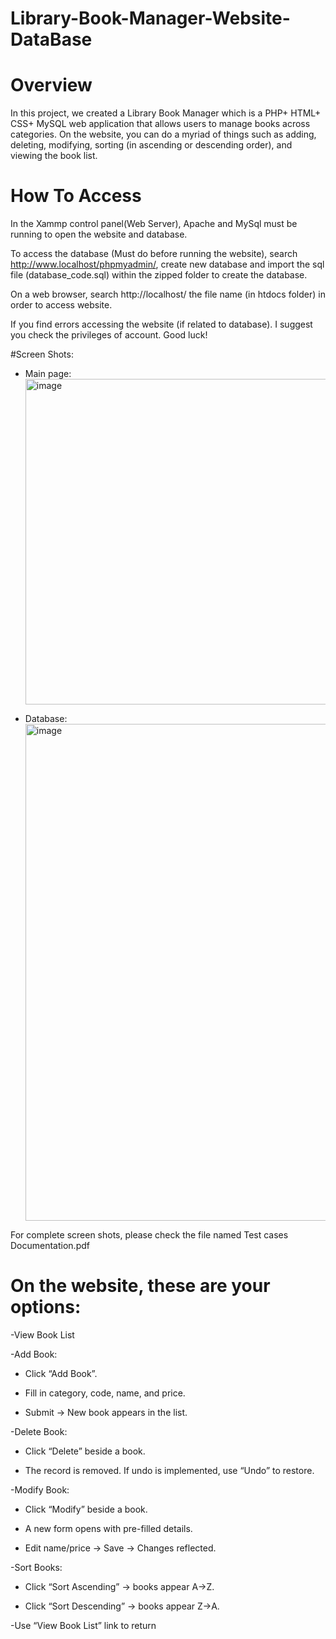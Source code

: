 # Library-Book-Manager-Website-DataBase

# Overview 

In this project, we created a Library Book Manager which is a PHP+ HTML+ CSS+ MySQL web application that allows users to manage books across categories. On the website, you can do a myriad of things such as adding, deleting, modifying, sorting (in ascending or descending order), and viewing the book list.


# How To Access

In the Xammp control panel(Web Server), Apache and MySql must be running to open the website and database. 


To access the database (Must do before running the website), search http://www.localhost/phpmyadmin/, create new database and import the sql file (database_code.sql) within the zipped folder to create the database.

On a web browser, search http://localhost/ the file name (in htdocs folder) in order to access website. 
 

If you find errors accessing the website (if related to database). I suggest you check the privileges of account. Good luck!

#Screen Shots:
- Main page:
  <img width="970" height="521" alt="image" src="https://github.com/user-attachments/assets/07a4e9e4-06ec-46f1-8eae-c1c1b389dc64" />

- Database:
  <img width="1440" height="795" alt="image" src="https://github.com/user-attachments/assets/b51fb66a-2981-4ac7-b297-6906dcc16d6f" />

For complete screen shots, please check the file named Test cases Documentation.pdf

# On the website, these are your options: 

-View Book List 

-Add Book: 

 - Click “Add Book”. 
 
 - Fill in category, code, name, and price. 
 
 - Submit → New book appears in the list. 


-Delete Book: 

 - Click “Delete” beside a book. 
 
 - The record is removed. If undo is implemented, use “Undo” to restore. 


-Modify Book: 

 - Click “Modify” beside a book. 
 
 - A new form opens with pre-filled details. 
 
 - Edit name/price → Save → Changes reflected. 
 

-Sort Books: 

 - Click “Sort Ascending” → books appear A→Z. 
 
 - Click “Sort Descending” → books appear Z→A. 

-Use “View Book List” link to return 

